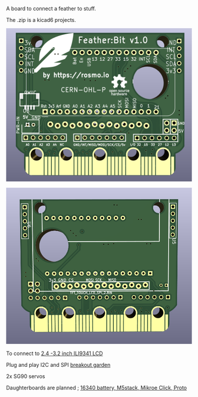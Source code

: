 A board to connect a feather to stuff.

The .zip is a kicad6 projects. 

![back](https://github.com/rosmo-robot/Feather-Bit/blob/main/v1/rounded-front.png)

![front](https://raw.githubusercontent.com/rosmo-robot/Feather-Bit/main/v1/front_staggered.png)

To connect to [2.4 -3.2 inch ILI9341 LCD](http://www.lcdwiki.com/2.4inch_SPI_Module_ILI9341_SKU:MSP2402)

Plug and play I2C and SPI [breakout garden](https://shop.pimoroni.com/collections/breakout-garden)

2x SG90 servos

Daughterboards are planned ; [16340 battery, M5stack, Mikroe Click, Proto](https://github.com/rosmo-robot/Feather-Bit/blob/main/v1/daughter_concept/Readme.md)
